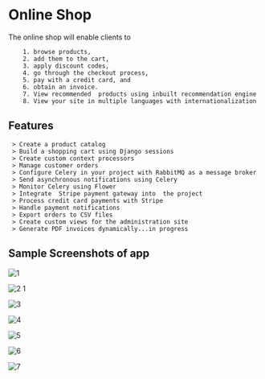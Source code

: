 # Online Shop
The online shop will enable clients to 
```
    1. browse products, 
    2. add them to the cart, 
    3. apply discount codes, 
    4. go through the checkout process, 
    5. pay with a credit card, and 
    6. obtain an invoice. 
    7. View recommended  products using inbuilt recommendation engine
    8. View your site in multiple languages with internationalization  
```
## Features 
```
 > Create a product catalog
 > Build a shopping cart using Django sessions
 > Create custom context processors
 > Manage customer orders
 > Configure Celery in your project with RabbitMQ as a message broker
 > Send asynchronous notifications using Celery
 > Monitor Celery using Flower
 > Integrate  Stripe payment gateway into  the project
 > Process credit card payments with Stripe
 > Handle payment notifications
 > Export orders to CSV files
 > Create custom views for the administration site
 > Generate PDF invoices dynamically...in progress
```
## Sample Screenshots of app

![1](https://github.com/natcobbinah/Online_Shop_Django/assets/10479361/77044194-dd1b-4553-ba4b-149e6a83bf74)

![2 1](https://github.com/natcobbinah/Online_Shop_Django/assets/10479361/51281abd-de1e-4509-bc59-90acd5dff3b3)

![3](https://github.com/natcobbinah/Online_Shop_Django/assets/10479361/cfd0280c-1586-4775-ad66-4990658c0d2c)

![4](https://github.com/natcobbinah/Online_Shop_Django/assets/10479361/28d005d9-68e5-40c3-abc5-3c82901f5d11)

![5](https://github.com/natcobbinah/Online_Shop_Django/assets/10479361/ff281770-f94b-491e-a8e8-051aa7d98b4e)

![6](https://github.com/natcobbinah/Online_Shop_Django/assets/10479361/e368077c-0014-4bd0-af9d-4446ce87fceb)

![7](https://github.com/natcobbinah/Online_Shop_Django/assets/10479361/dd0f49d2-cdc2-43b8-8cfc-e256827527ff)





